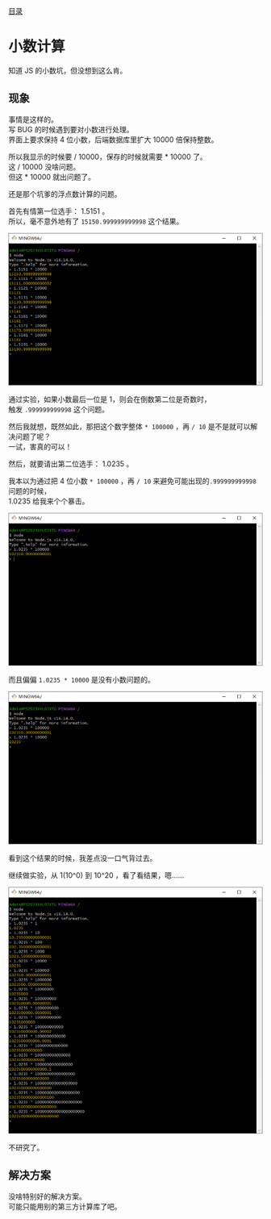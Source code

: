 [目录](./)
# 小数计算

知道 JS 的小数坑，但没想到这么肯。

## 现象

事情是这样的。  
写 BUG 的时候遇到要对小数进行处理。  
界面上要求保持 4 位小数，后端数据库里扩大 10000 倍保持整数。

所以我显示的时候要 / 10000，保存的时候就需要 * 10000 了。  
这 / 10000 没啥问题。  
但这 * 10000 就出问题了。

还是那个坑爹的浮点数计算的问题。

首先有情第一位选手： 1.5151 。  
所以，毫不意外地有了 `15150.999999999998` 这个结果。

![](./1_5151.png)

通过实验，如果小数最后一位是 1，则会在倒数第二位是奇数时，  
触发 `.999999999998` 这个问题。

然后我就想，既然如此，那把这个数字整体 `* 100000` ，再 `/ 10` 是不是就可以解决问题了呢？  
一试，害真的可以！

然后，就要请出第二位选手： 1.0235 。

我本以为通过把 4 位小数 `* 100000` ，再 `/ 10` 来避免可能出现的`.999999999998` 问题的时候，  
1.0235 给我来个个暴击。

![](1_0235.png)

而且偏偏 `1.0235 * 10000` 是没有小数问题的。

![](1_0235-1.png)

看到这个结果的时候，我差点没一口气背过去。

继续做实验，从 1(10^0) 到 10^20 ，看了看结果，嗯……  

![](1_0235-2.png)

不研究了。

## 解决方案

没啥特别好的解决方案。  
可能只能用别的第三方计算库了吧。